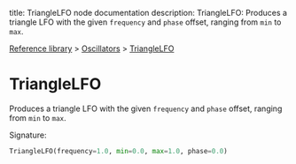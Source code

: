 title: TriangleLFO node documentation
description: TriangleLFO: Produces a triangle LFO with the given `frequency` and `phase` offset, ranging from `min` to `max`.

[Reference library](../../index.md) > [Oscillators](../index.md) > [TriangleLFO](index.md)

# TriangleLFO

Produces a triangle LFO with the given `frequency` and `phase` offset, ranging from `min` to `max`.

Signature:
```python
TriangleLFO(frequency=1.0, min=0.0, max=1.0, phase=0.0)
```
